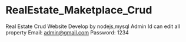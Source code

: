 # RealEstate_Maketplace_Crud
Real Estate Crud Website Develop by nodejs,mysql
Admin Id can edit all property
Email: admin@gmail.com
Password: 1234
